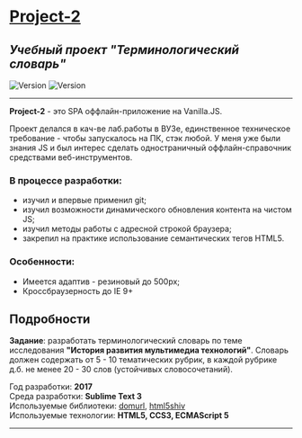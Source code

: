 # [Project-2](https://medrenguard.github.io/Project-2/)

## _Учебный проект "Терминологический словарь"_

![Version](https://img.shields.io/badge/%09ECMAScript-5-success)
![Version](https://img.shields.io/badge/%09HTML-5-success)

---

**Project-2** - это SPA оффлайн-приложение на Vanilla.JS.

Проект делался в кач-ве лаб.работы в ВУЗе, единственное техническое требование - чтобы запускалось на ПК, стэк любой.
У меня уже были знания JS и был интерес сделать одностраничный оффлайн-справочник средствами веб-инструментов.

### В процессе разработки:

- изучил и впервые применил git;
- изучил возможности динамического обновления контента на чистом JS;
- изучил методы работы с адресной строкой браузера;
- закрепил на практике использование семантических тегов HTML5.

### Особенности:

- Имеется адаптив - резиновый до 500px;
- Кроссбраузерность до IE 9+

## Подробности

**Задание**: разработать терминологический словарь по теме исследования **"История развития мультимедиа технологий"**. Словарь должен содержать от 5 - 10 тематических рубрик, в каждой рубрике д.б. не менее 20 - 30 слов (устойчивых словосочетаний).

Год разработки: **2017**<br/>
Среда разработки: **Sublime Text 3**<br/>
Используемые библиотеки: [domurl](https://github.com/Mikhus/domurl), [html5shiv](https://github.com/aFarkas/html5shiv/)<br/>
Используемые технологии: **HTML5, CCS3, ECMAScript 5**

---
